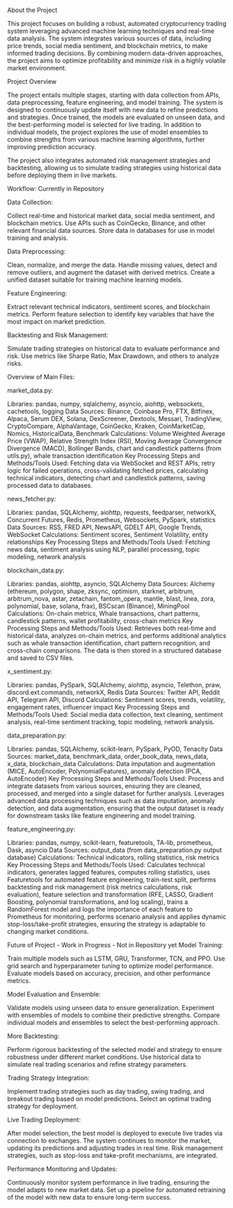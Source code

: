 About the Project

This project focuses on building a robust, automated cryptocurrency trading system leveraging advanced machine learning techniques and real-time data analysis. The system integrates various sources of data, including price trends, social media sentiment, and blockchain metrics, to make informed trading decisions. By combining modern data-driven approaches, the project aims to optimize profitability and minimize risk in a highly volatile market environment.

Project Overview

The project entails multiple stages, starting with data collection from APIs, data preprocessing, feature engineering, and model training. The system is designed to continuously update itself with new data to refine predictions and strategies. Once trained, the models are evaluated on unseen data, and the best-performing model is selected for live trading. In addition to individual models, the project explores the use of model ensembles to combine strengths from various machine learning algorithms, further improving prediction accuracy.

The project also integrates automated risk management strategies and backtesting, allowing us to simulate trading strategies using historical data before deploying them in live markets.


Workflow:
Currently in Repository

Data Collection:

Collect real-time and historical market data, social media sentiment, and blockchain metrics.
Use APIs such as CoinGecko, Binance, and other relevant financial data sources.
Store data in databases for use in model training and analysis.

Data Preprocessing:

Clean, normalize, and merge the data.
Handle missing values, detect and remove outliers, and augment the dataset with derived metrics.
Create a unified dataset suitable for training machine learning models.

Feature Engineering:

Extract relevant technical indicators, sentiment scores, and blockchain metrics.
Perform feature selection to identify key variables that have the most impact on market prediction.

Backtesting and Risk Management:

Simulate trading strategies on historical data to evaluate performance and risk.
Use metrics like Sharpe Ratio, Max Drawdown, and others to analyze risks.


Overview of Main Files:

market_data.py:

Libraries: pandas, numpy, sqlalchemy, asyncio, aiohttp, websockets, cachetools, logging
Data Sources: Binance, Coinbase Pro, FTX, Bitfinex, Alpaca, Serum DEX, Solana, DexScreener, Dextools, Messari, TradingView, CryptoCompare, AlphaVantage, CoinGecko, Kraken, CoinMarketCap, Nomics, HistoricalData, Benchmark
Calculations: Volume Weighted Average Price (VWAP), Relative Strength Index (RSI), Moving Average Convergence Divergence (MACD), Bollinger Bands, chart and candlestick patterns (from utils.py), whale transaction identification
Key Processing Steps and Methods/Tools Used: Fetching data via WebSocket and REST APIs, retry logic for failed operations, cross-validating fetched prices, calculating technical indicators, detecting chart and candlestick patterns, saving processed data to databases.

news_fetcher.py:

Libraries: pandas, SQLAlchemy, aiohttp, requests, feedparser, networkX, Concurrent Futures, Redis, Prometheus, Websockets, PySpark, statistics
Data Sources: RSS, FRED API, NewsAPI, GDELT API, Google Trends, WebSocket
Calculations: Sentiment scores, Sentiment Volatility, entity relationships
Key Processing Steps and Methods/Tools Used: Fetching news data, sentiment analysis using NLP, parallel processing, topic modeling, network analysis

blockchain_data.py:

Libraries: pandas, aiohttp, asyncio, SQLAlchemy
Data Sources: Alchemy (ethereum, polygon, shape, zksync, optimism, starknet, arbitrum, arbitrum_nova, astar, zetachain, fantom_opera, mantle, blast, linea, zora, polynomial, base, solana, frax), BSCscan (Binance), MiningPool
Calculations: On-chain metrics, Whale transactions, chart patterns, candlestick patterns, wallet profitability, cross-chain metrics
Key Processing Steps and Methods/Tools Used: Retrieves both real-time and historical data, analyzes on-chain metrics, and performs additional analytics such as whale transaction identification, chart pattern recognition, and cross-chain comparisons. The data is then stored in a structured database and saved to CSV files. 

x_sentiment.py:

Libraries: pandas, PySpark, SQLAlchemy, aiohttp, asyncio, Telethon, praw, discord.ext.commands, networkX, Redis
Data Sources: Twitter API, Reddit API, Telegram API, Discord
Calculations: Sentiment scores, trends, volatility, engagement rates, influencer impact
Key Processing Steps and Methods/Tools Used: Social media data collection, text cleaning, sentiment analysis, real-time sentiment tracking, topic modeling, network analysis.

data_preparation.py:

Libraries: pandas, SQLAlchemy, scikit-learn, PySpark, PyOD, Tenacity 
Data Sources: market_data, benchmark_data, order_book_data, news_data, x_data, blockchain_data
Calculations: Data imputation and augmentation (MICE, AutoEncoder, PolynomialFeatures), anomaly detection (PCA, AutoEncoder)
Key Processing Steps and Methods/Tools Used: Process and integrate datasets from various sources, ensuring they are cleaned, processed, and merged into a single dataset for further analysis. Leverages advanced data processing techniques such as data imputation, anomaly detection, and data augmentation, ensuring that the output dataset is ready for downstream tasks like feature engineering and model training.

feature_engineering.py:

Libraries: pandas, numpy, scikit-learn, featuretools, TA-lib, prometheus, Dask, asyncio
Data Sources: output_data (from data_preparation.py output database)
Calculations: Technical indicators, rolling statistics, risk metrics
Key Processing Steps and Methods/Tools Used: Calculates technical indicators, generates lagged features, computes rolling statistics, uses Featuretools for automated feature engineering, train-test split, performs backtesting and risk management (risk metrics calculations, risk evaluation), feature selection and transformation (RFE, LASSO, Gradient Boosting, polynomial transformations, and log scaling), trains a RandomForest model and logs the importance of each feature to Prometheus for monitoring, performs scenario analysis and applies dynamic stop-loss/take-profit strategies, ensuring the strategy is adaptable to changing market conditions.



Future of Project - Work in Progress - Not in Repository yet
Model Training:

Train multiple models such as LSTM, GRU, Transformer, TCN, and PPO.
Use grid search and hyperparameter tuning to optimize model performance.
Evaluate models based on accuracy, precision, and other performance metrics.

Model Evaluation and Ensemble:

Validate models using unseen data to ensure generalization.
Experiment with ensembles of models to combine their predictive strengths.
Compare individual models and ensembles to select the best-performing approach.

More Backtesting:

Perform rigorous backtesting of the selected model and strategy to ensure robustness under different market conditions.
Use historical data to simulate real trading scenarios and refine strategy parameters.

Trading Strategy Integration:

Implement trading strategies such as day trading, swing trading, and breakout trading based on model predictions.
Select an optimal trading strategy for deployment.

Live Trading Deployment:

After model selection, the best model is deployed to execute live trades via connection to exchanges.
The system continues to monitor the market, updating its predictions and adjusting trades in real time.
Risk management strategies, such as stop-loss and take-profit mechanisms, are integrated.

Performance Monitoring and Updates:

Continuously monitor system performance in live trading, ensuring the model adapts to new market data.
Set up a pipeline for automated retraining of the model with new data to ensure long-term success.
